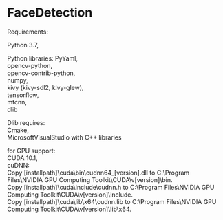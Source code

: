 # FaceDetection
Requirements: 

Python 3.7,

Python libraries:
PyYaml,\
opencv-python,\
opencv-contrib-python,\
numpy,\
kivy (kivy-sdl2, kivy-glew),\
tensorflow,\
mtcnn,\
dlib

Dlib requires:\
Cmake,\
MicrosoftVisualStudio with C++ libraries

for GPU support: \
CUDA 10.1,\
cuDNN: \
Copy [installpath]\cuda\bin\cudnn64_[version].dll to C:\Program Files\NVIDIA GPU Computing Toolkit\CUDA\v[version]\bin.\
Copy [installpath]\cuda\include\cudnn.h to C:\Program Files\NVIDIA GPU Computing Toolkit\CUDA\v[version]\include.\
Copy [installpath]\cuda\lib\x64\cudnn.lib to C:\Program Files\NVIDIA GPU Computing Toolkit\CUDA\v[version]\lib\x64.


